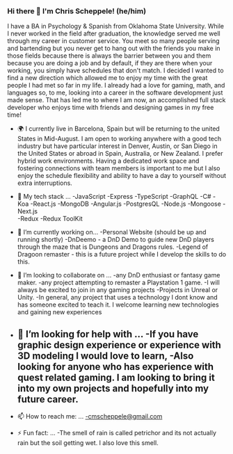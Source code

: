 ### Hi there 👋 I'm Chris Scheppele! (he/him)

I have a BA in Psychology & Spanish from Oklahoma State University.  While I never worked in the field after graduation, the knowledge served me well through my career in customer service.  You meet so many people serving and bartending but you never get to hang out with the friends you make in those fields because there is always the barrier between you and them because you are doing a job and by default, if they are there when your working, you simply have schedules that don't match.  I decided I wanted to find a new direction which allowed me to enjoy my time with the great people I had met so far in my life.  I already had a love for gaming, math, and languages so, to me, looking into a career in the software development just made sense.  That has led me to where I am now, an accomplished full stack developer who enjoys time with friends and designing games in my free time!

- 🌍 I currently live in Barcelona, Spain but will be returning to the united States in Mid-August.  I am open to working anywhere with a good tech industry but have particular interest in Denver, Austin, or San Diego in the United States or abroad in Spain, Australia, or New Zealand.  I prefer hybrid work environments.  Having a dedicated work space and fostering connections with team members is important to me but I also enjoy the schedule flexibility and ability to have a day to yourself without extra interruptions.   


- 🌱 My tech stack ...
    -JavaScript                 -Express
    -TypeScript                 -GraphQL
    -C#                         -Koa
    -React.js                   -MongoDB
    -Angular.js                 -PostgresQL
    -Node.js                    -Mongoose
    -Next.js                    
    -Redux
    -Redux ToolKit

- 🔭 I’m currently working on...
    -Personal Website (should be up and running shortly)
    -DnDeemo - a DnD Demo to guide new DnD players through the maze that is Dungeons and Dragons rules.
    -Legend of Dragoon remaster - this is a future project while I develop the skills to do this.
 
- 👯 I’m looking to collaborate on ...
    -any DnD enthusiast or fantasy game maker.
    -any project attempting to remaster a Playstation 1 game.
    -I will always be excited to join in any gaming projects
    -Projects in Unreal or Unity.
    -In general, any project that uses a technology I dont know and has someone excited to teach it. I welcome learning new technologies and gaining new experiences


- 🤔 I’m looking for help with ...
    -If you have graphic design experience or experience with 3D modeling I would love to learn, 
    -Also looking for anyone who has experience with quest related gaming.  I am looking to bring it into my own projects and hopefully into my future career.
    -

- 📫 How to reach me: ...
    -cmscheppele@gmail.com

- ⚡ Fun fact: ...
    -The smell of rain is called petrichor and its not actually rain but the soil getting wet.  I also love this smell.
